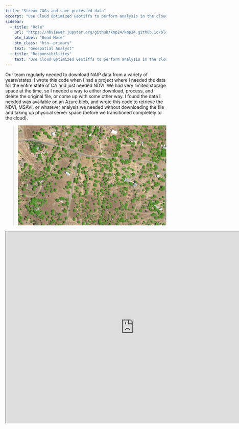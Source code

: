 ```yaml
---
title: "Stream COGs and save processed data"
excerpt: "Use Cloud Optimized Geotiffs to perform analysis in the cloud"
sidebar:
  - title: "Role"
    url: "https://nbviewer.jupyter.org/github/kmp24/kmp24.github.io/blob/master/assets/docs/DownloadNAIP.ipynb"
    btn_label: "Read More"
    btn_class: "btn--primary"
    text: "Geospatial Analyst"
  - title: "Responsibilities"
    text: "Use Cloud Optimized Geotiffs to perform analysis in the cloud"
---
```



Our team regularly needed to download NAIP data from a variety of years/states. I wrote this code when I had a project where I needed the data for the entire state of CA and just needed NDVI. We had very limited storage space at the time, so I needed a way to either download, process, and delete the original file, or come up with some other way. I found the data I needed was available on an Azure blob, and wrote this code to retrieve the NDVI, MSAVI, or whatever analysis we needed without downloading the file and taking up physical server space (before we transitioned completely to the cloud).

> ![Image Alt Text](/assets/images/ndvi.PNG)

<iframe src="https://nbviewer.org/github/kmp24/kmp24.github.io/blob/master/docs/assets/NAIP_COGS_NDVI.ipynb" width="800" height="600"></iframe>